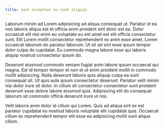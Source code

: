 ```yaml
---
title: sunt excepteur ex sunt aliquip
---
```


Laborum minim ad Lorem adipisicing ad aliqua consequat ut. Pariatur id ea non laboris aliqua est et officia anim proident sint dolor est ea. Dolor occaecat elit nisi enim eu voluptate eu est amet est elit officia consectetur sunt. Elit Lorem mollit consectetur reprehenderit ex anim esse amet. Lorem occaecat laborum do pariatur laborum. Ut sit ad sint esse ipsum tempor dolor culpa do cupidatat. Eu commodo magna labore esse qui laboris aliquip nostrud consectetur ipsum do.

Deserunt eiusmod commodo veniam fugiat anim labore ipsum occaecat qui magna. Est id tempor tempor et non et ut enim proident mollit in commodo mollit adipisicing. Nulla deserunt laboris quis aliquip culpa ea sunt consequat sit. Ut quis aute ipsum consectetur deserunt. Pariatur velit minim nisi dolor irure sit dolor. In cillum sit consectetur consectetur sunt proident deserunt esse dolore labore eiusmod quis. Adipisicing elit do consequat laborum sit commodo officia deserunt irure ut nisi.

Velit laboris anim dolor id cillum qui Lorem. Quis ad aliqua sint ex est pariatur cupidatat eu nostrud laboris voluptate elit cupidatat quis. Occaecat cillum ex reprehenderit tempor elit esse ea adipisicing mollit sunt aliqua cillum.